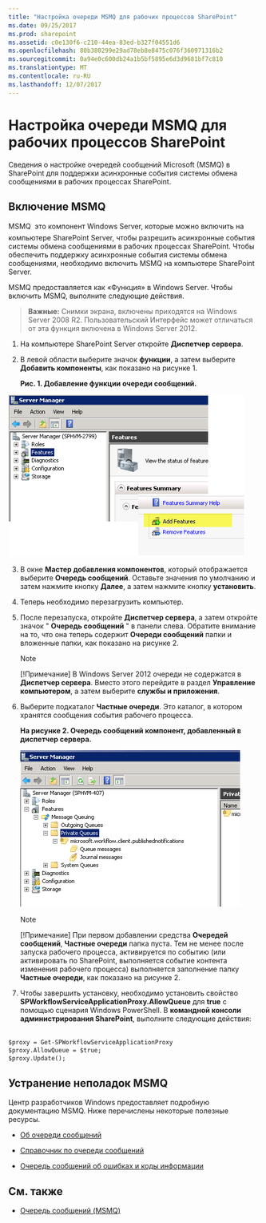```yaml
---
title: "Настройка очереди MSMQ для рабочих процессов SharePoint"
ms.date: 09/25/2017
ms.prod: sharepoint
ms.assetid: c0e130f6-c210-44ea-83ed-b327f04551d6
ms.openlocfilehash: 80b380299e29ad78eb8e8475c076f360971316b2
ms.sourcegitcommit: 0a94e0c600db24a1b5bf5895e6d3d9681bf7c810
ms.translationtype: MT
ms.contentlocale: ru-RU
ms.lasthandoff: 12/07/2017
---
```

# <a name="configure-msmq-for-sharepoint-workflows"></a>Настройка очереди MSMQ для рабочих процессов SharePoint

Сведения о настройке очередей сообщений Microsoft (MSMQ) в SharePoint для поддержки асинхронные события системы обмена сообщениями в рабочих процессах SharePoint. 

## <a name="enabling-msmq"></a>Включение MSMQ

MSMQ  это компонент Windows Server, которые можно включить на компьютере SharePoint Server, чтобы разрешить асинхронные события системы обмена сообщениями в рабочих процессах SharePoint. Чтобы обеспечить поддержку асинхронные события системы обмена сообщениями, необходимо включить MSMQ на компьютере SharePoint Server.
  
    
    
MSMQ предоставляется как «Функция» в Windows Server. Чтобы включить MSMQ, выполните следующие действия.
  
    
    

> **Важные:** Снимки экрана, включены приходятся на Windows Server 2008 R2. Пользовательский Интерфейс может отличаться от эта функция включена в Windows Server 2012. 
  
    
    


1. На компьютере SharePoint Server откройте **Диспетчер сервера**.
    
  
2. В левой области выберите значок **функции**, а затем выберите **Добавить компоненты**, как показано на рисунке 1.
    
   **Рис. 1. Добавление функции очереди сообщений.**

  

  ![Рис. 1. Добавление функции очереди сообщений.](../images/ng_MsmqFeature.png)
  

  

  
3. В окне **Мастер добавления компонентов**, который отображается выберите **Очередь сообщений**. Оставьте значения по умолчанию и затем нажмите кнопку **Далее**, а затем нажмите кнопку **установить**.
    
  
4. Теперь необходимо перезагрузить компьютер.
    
  
5. После перезапуска, откройте **Диспетчер сервера**, а затем откройте значок " **Очередь сообщений** " в панели слева. Обратите внимание на то, что она теперь содержит **Очереди сообщений** папки и вложенные папки, как показано на рисунке 2.
    
    > [!NOTE]
    > [!Примечание] В Windows Server 2012 очереди не содержатся в **Диспетчер сервера**. Вместо этого перейдите в раздел **Управление компьютером**, а затем выберите **службы и приложения**. 

6. Выберите подкаталог **Частные очереди**. Это каталог, в котором хранятся сообщения события рабочего процесса.
    
   **На рисунке 2. Очередь сообщений компонент, добавленный в диспетчер сервера.**

    ![Рис. 2. Функция очереди сообщений добавлен в Ser](../images/ng_MsmqQueues.png)
  
    > [!NOTE]
    > [!Примечание] При первом добавлении средства **Очередей сообщений**, **Частные очереди** папка пуста. Тем не менее после запуска рабочего процесса, активируется по событию (или активировать по SharePoint, выполняется событие контента изменения рабочего процесса) выполняется заполнение папку **Частные очереди**, как показано на рисунке 2.

7. Чтобы завершить установку, необходимо установить свойство **SPWorkflowServiceApplicationProxy.AllowQueue** для **true** с помощью сценария Windows PowerShell. В **командной консоли администрирования SharePoint**, выполните следующие действия:
    
```
  
$proxy = Get-SPWorkflowServiceApplicationProxy
$proxy.AllowQueue = $true;
$proxy.Update();

```


## <a name="troubleshooting-msmq"></a>Устранение неполадок MSMQ

Центр разработчиков Windows предоставляет подробную документацию MSMQ. Ниже перечислены некоторые полезные ресурсы.
  
    
    

-  [Об очереди сообщений](http://msdn.microsoft.com/en-us/library/windows/desktop/ms706032%28v=vs.85%29.aspx)
    
  
-  [Справочник по очереди сообщений](http://msdn.microsoft.com/en-us/library/windows/desktop/ms700112%28v=vs.85%29.aspx)
    
  
-  [Очередь сообщений об ошибках и коды информации](http://msdn.microsoft.com/en-us/library/windows/desktop/ms700106%28v=vs.85%29.aspx)
    
  

## <a name="see-also"></a>См. также
<a name="bk_addresources"> </a>


-  [Очередь сообщений (MSMQ)](http://msdn.microsoft.com/en-us/library/windows/desktop/ms711472%28v=vs.85%29.aspx)
    
  

  
    
    

